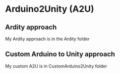 # Arduino2Unity (A2U)
## Ardity approach
My Ardity approach is in the Ardity folder
## Custom Arduino to Unity approach
My custom A2U is in CustomArduino2Unity folder
